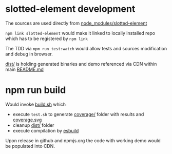 # slotted-element development
The sources are  used directly from [node_modules/slotted-element](node_modules/slotted-element)

`npm link slotted-element` would make it linked to locally installed repo which has to be registered by 
`npm link`

The TDD via `npm run test:watch` would allow tests and sources modification and debug in browser.

[dist/](dist) is holding generated binaries and demo referenced via CDN within main [README.md](README.md)

# npm run build
Would invoke [build.sh](build.sh) which
* execute `test.sh` to generate [coverage/](coverage) folder with results and [coverage.svg](coverage/coverage.svg)
* cleanup [dist/](dist) folder
* execute compilation by [esbuild](https://esbuild.github.io/)

Upon release in github and npmjs.org the code with working demo would be populated into CDN.
